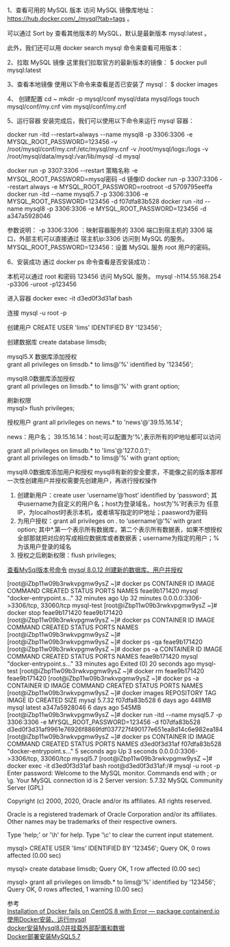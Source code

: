 1、查看可用的 MySQL 版本
访问 MySQL 镜像库地址：https://hub.docker.com/_/mysql?tab=tags 。

可以通过 Sort by 查看其他版本的 MySQL，默认是最新版本 mysql:latest 。

此外，我们还可以用 docker search mysql 命令来查看可用版本：

2、拉取 MySQL 镜像
这里我们拉取官方的最新版本的镜像：
$ docker pull mysql:latest

3、查看本地镜像
使用以下命令来查看是否已安装了 mysql：
$ docker images


4、 创建配置
cd ~
mkdir -p mysql/conf mysql/data mysql/logs
touch mysql/conf/my.cnf
vim mysql/conf/my.cnf


5、运行容器
安装完成后，我们可以使用以下命令来运行 mysql 容器：

docker run -itd --restart=always --name mysql8 -p 3306:3306 -e MYSQL_ROOT_PASSWORD=123456 -v /root/mysql/conf/my.cnf:/etc/mysql/my.cnf -v /root/mysql/logs:/logs -v /root/mysql/data/mysql:/var/lib/mysql -d mysql


docker run -p 3307:3306 --restart 策略名称 -e MYSQL_ROOT_PASSWORD=mysql密码 -d 镜像ID
docker run -p 3307:3306 --restart always -e MYSQL_ROOT_PASSWORD=rootroot -d 5709795eeffa
docker run -itd --name mysql5.7 -p 3306:3306 -e MYSQL_ROOT_PASSWORD=123456 -d f07dfa83b528
docker run -itd --name mysql8 -p 3306:3306 -e MYSQL_ROOT_PASSWORD=123456 -d a347a5928046

参数说明：
-p 3306:3306 ：映射容器服务的 3306 端口到宿主机的 3306 端口，外部主机可以直接通过 宿主机ip:3306 访问到 MySQL 的服务。
MYSQL_ROOT_PASSWORD=123456：设置 MySQL 服务 root 用户的密码。


6、安装成功
通过 docker ps 命令查看是否安装成功：

本机可以通过 root 和密码 123456 访问 MySQL 服务。
mysql -h114.55.168.254 -p3306 -uroot -p123456

进入容器
docker exec -it d3ed0f3d31af bash

连接
mysql -u root -p

创建用户
CREATE USER 'lims' IDENTIFIED BY '123456';

创建数据库
create database limsdb;

mysql5.X 数据库添加授权  
grant all privileges on limsdb.* to lims@'%' identified by '123456';

mysql8.0数据库添加授权  
grant all privileges on limsdb.* to lims@'%' with grant option;


刷新权限  
mysql> flush privileges;




授权用户
grant all privileges on news.* to 'news'@'39.15.16.14';

news：用户名； 39.15.16.14：host;可以配置为'%',表示所有的IP地址都可以访问

grant all privileges on limsdb.* to 'lims'@'127.0.0.1';  
grant all privileges on limsdb.* to lims@'%' with grant option;  



mysql8.0数据库添加用户和授权
mysql8有新的安全要求，不能像之前的版本那样一次性创建用户并授权需要先创建用户，再进行授权操作

1. 创建新用户：create user ‘username’@‘host’ identified by ‘password’; 其中username为自定义的用户名；host为登录域名，host为’%'时表示为 任意IP，为localhost时表示本机，或者填写指定的IP地址；paasword为密码
2. 为用户授权：grant all privileges on . to ‘username’@’%’ with grant option; 其中*.第一个表示所有数据库，第二个表示所有数据表，如果不想授权全部那就把对应的写成相应数据库或者数据表；username为指定的用户；%为该用户登录的域名
3. 授权之后刷新权限：flush privileges;

[查看MySql版本号命令](https://blog.csdn.net/qq_38486203/article/details/80324014)
[mysql 8.0.12 创建新的数据库、用户并授权](https://blog.csdn.net/a599174211/article/details/82670896)



[root@iZbp11w09b3rwkvpgmw9ysZ ~]# docker ps
CONTAINER ID   IMAGE     COMMAND                  CREATED          STATUS          PORTS                               NAMES
feae9b171420   mysql     "docker-entrypoint.s…"   32 minutes ago   Up 32 minutes   0.0.0.0:3306->3306/tcp, 33060/tcp   mysql-test
[root@iZbp11w09b3rwkvpgmw9ysZ ~]# docker stop feae9b171420
feae9b171420
[root@iZbp11w09b3rwkvpgmw9ysZ ~]# docker ps
CONTAINER ID   IMAGE     COMMAND   CREATED   STATUS    PORTS     NAMES
[root@iZbp11w09b3rwkvpgmw9ysZ ~]# 
[root@iZbp11w09b3rwkvpgmw9ysZ ~]# docker ps -qa
feae9b171420
[root@iZbp11w09b3rwkvpgmw9ysZ ~]# docker ps -a
CONTAINER ID   IMAGE     COMMAND                  CREATED          STATUS                      PORTS     NAMES
feae9b171420   mysql     "docker-entrypoint.s…"   33 minutes ago   Exited (0) 20 seconds ago             mysql-test
[root@iZbp11w09b3rwkvpgmw9ysZ ~]# docker rm feae9b171420
feae9b171420
[root@iZbp11w09b3rwkvpgmw9ysZ ~]# docker ps -a
CONTAINER ID   IMAGE     COMMAND   CREATED   STATUS    PORTS     NAMES
[root@iZbp11w09b3rwkvpgmw9ysZ ~]# docker images
REPOSITORY   TAG       IMAGE ID       CREATED      SIZE
mysql        5.7.32    f07dfa83b528   6 days ago   448MB
mysql        latest    a347a5928046   6 days ago   545MB
[root@iZbp11w09b3rwkvpgmw9ysZ ~]# docker run -itd --name mysql5.7 -p 3306:3306 -e MYSQL_ROOT_PASSWORD=123456 -d f07dfa83b528
d3ed0f3d31af9961e76926f8869fdf037727f490177e651ea8d14c6e982ea184
[root@iZbp11w09b3rwkvpgmw9ysZ ~]# docker ps
CONTAINER ID   IMAGE          COMMAND                  CREATED         STATUS         PORTS                               NAMES
d3ed0f3d31af   f07dfa83b528   "docker-entrypoint.s…"   5 seconds ago   Up 3 seconds   0.0.0.0:3306->3306/tcp, 33060/tcp   mysql5.7
[root@iZbp11w09b3rwkvpgmw9ysZ ~]# docker exec -it d3ed0f3d31af bash
root@d3ed0f3d31af:/# mysql -u root -p
Enter password: 
Welcome to the MySQL monitor.  Commands end with ; or \g.
Your MySQL connection id is 2
Server version: 5.7.32 MySQL Community Server (GPL)

Copyright (c) 2000, 2020, Oracle and/or its affiliates. All rights reserved.

Oracle is a registered trademark of Oracle Corporation and/or its
affiliates. Other names may be trademarks of their respective
owners.

Type 'help;' or '\h' for help. Type '\c' to clear the current input statement.

mysql> CREATE USER 'lims' IDENTIFIED BY '123456';
Query OK, 0 rows affected (0.00 sec)

mysql> create database limsdb;
Query OK, 1 row affected (0.00 sec)

mysql> grant all privileges on limsdb.* to lims@'%' identified by '123456';
Query OK, 0 rows affected, 1 warning (0.00 sec)



参考  
[Installation of Docker fails on CentOS 8 with Error — package containerd.io](https://medium.com/@anuketjain007/installation-of-docker-fails-on-centos-8-with-error-package-containerd-io-f7a338b34a71)  
[使用Docker安装、运行mysql](https://www.jianshu.com/p/d9b6bbc7fd77)  
[docker安装Mysql8.0并挂载外部配置和数据](https://www.cnblogs.com/roinbi/p/12032952.html)  
[Docker部署安装MySQL5.7](https://www.jianshu.com/p/5c18a4b01dcc)  



